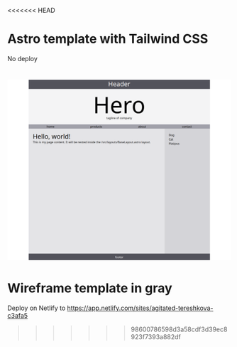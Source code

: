 <<<<<<< HEAD
# Astro template with Tailwind CSS

No deploy

![screenshot](./public/assets/screenshot.png)
=======
# Wireframe template in gray

Deploy on Netlify to https://app.netlify.com/sites/agitated-tereshkova-c3afa5
>>>>>>> 98600786598d3a58cdf3d39ec8923f7393a882df
